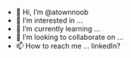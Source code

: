 - 👋 Hi, I’m @atownnoob
- 👀 I’m interested in ...
- 🌱 I’m currently learning ...
- 💞️ I’m looking to collaborate on ...
- 📫 How to reach me ... linkedIn?

<!---
atownnoob/atownnoob is a ✨ special ✨ repository because its `README.md` (this file) appears on your GitHub profile.
You can click the Preview link to take a look at your changes.
--->
